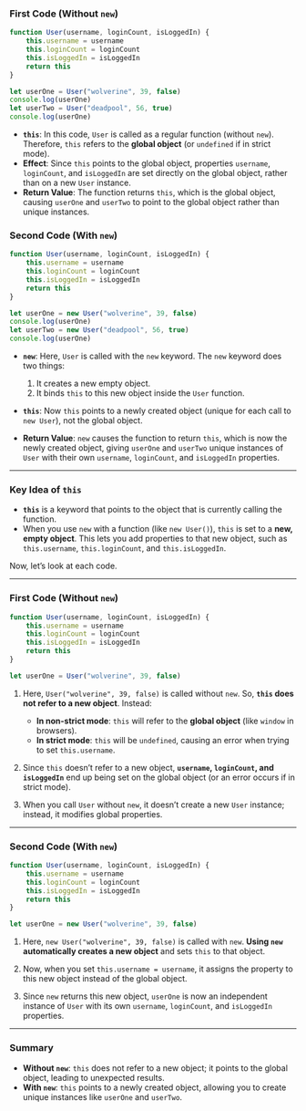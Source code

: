 ### First Code (Without `new`)

```javascript
function User(username, loginCount, isLoggedIn) {
    this.username = username
    this.loginCount = loginCount
    this.isLoggedIn = isLoggedIn
    return this
}

let userOne = User("wolverine", 39, false)
console.log(userOne)
let userTwo = User("deadpool", 56, true)
console.log(userOne)
```

- **`this`**: In this code, `User` is called as a regular function (without `new`). Therefore, `this` refers to the **global object** (or `undefined` if in strict mode).
- **Effect**: Since `this` points to the global object, properties `username`, `loginCount`, and `isLoggedIn` are set directly on the global object, rather than on a new `User` instance.
- **Return Value**: The function returns `this`, which is the global object, causing `userOne` and `userTwo` to point to the global object rather than unique instances.

### Second Code (With `new`)

```javascript
function User(username, loginCount, isLoggedIn) {
    this.username = username
    this.loginCount = loginCount
    this.isLoggedIn = isLoggedIn
    return this
}

let userOne = new User("wolverine", 39, false)
console.log(userOne)
let userTwo = new User("deadpool", 56, true)
console.log(userOne)
```

- **`new`**: Here, `User` is called with the `new` keyword. The `new` keyword does two things:
  1. It creates a new empty object.
  2. It binds `this` to this new object inside the `User` function.

- **`this`**: Now `this` points to a newly created object (unique for each call to `new User`), not the global object.
- **Return Value**: `new` causes the function to return `this`, which is now the newly created object, giving `userOne` and `userTwo` unique instances of `User` with their own `username`, `loginCount`, and `isLoggedIn` properties.

---

### Key Idea of `this`

- **`this`** is a keyword that points to the object that is currently calling the function.
- When you use `new` with a function (like `new User()`), `this` is set to a **new, empty object**. This lets you add properties to that new object, such as `this.username`, `this.loginCount`, and `this.isLoggedIn`.

Now, let’s look at each code.

---

### First Code (Without `new`)

```javascript
function User(username, loginCount, isLoggedIn) {
    this.username = username
    this.loginCount = loginCount
    this.isLoggedIn = isLoggedIn
    return this
}

let userOne = User("wolverine", 39, false)
```

1. Here, `User("wolverine", 39, false)` is called without `new`. So, **`this` does not refer to a new object**. Instead:
   - **In non-strict mode**: `this` will refer to the **global object** (like `window` in browsers).
   - **In strict mode**: `this` will be `undefined`, causing an error when trying to set `this.username`.

2. Since `this` doesn’t refer to a new object, **`username`, `loginCount`, and `isLoggedIn`** end up being set on the global object (or an error occurs if in strict mode).

3. When you call `User` without `new`, it doesn’t create a new `User` instance; instead, it modifies global properties.

---

### Second Code (With `new`)

```javascript
function User(username, loginCount, isLoggedIn) {
    this.username = username
    this.loginCount = loginCount
    this.isLoggedIn = isLoggedIn
    return this
}

let userOne = new User("wolverine", 39, false)
```

1. Here, `new User("wolverine", 39, false)` is called with `new`. **Using `new` automatically creates a new object** and sets `this` to that object.

2. Now, when you set `this.username = username`, it assigns the property to this new object instead of the global object.

3. Since `new` returns this new object, `userOne` is now an independent instance of `User` with its own `username`, `loginCount`, and `isLoggedIn` properties.

---

### Summary

- **Without `new`**: `this` does not refer to a new object; it points to the global object, leading to unexpected results.
- **With `new`**: `this` points to a newly created object, allowing you to create unique instances like `userOne` and `userTwo`.
